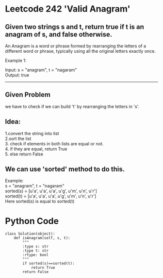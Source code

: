 # Leetcode 242 'Valid Anagram' 

## Given two strings s and t, return true if t is an anagram of s, and false otherwise.

An Anagram is a word or phrase formed by rearranging the letters of a different word or phrase, typically using all the original letters exactly once.
</br>

Example 1:

Input: s = "anagram", t = "nagaram" </br>
Output: true

----
## Given Problem 

we have to check if we can build 't' by rearranging the letters in 's'. 

## Idea:

1.convert the string into list </br>
2.sort the list </br>
3. check if elements in both lists are equal or not. </br>
4. if they are equal, return True </br>
5. else return False </br>

We can use 'sorted' method to do this.
---

Example: </br>
s = "anagram", t = "nagaram" </br>
sorted(s) = [u'a', u'a', u'a', u'g', u'm', u'n', u'r'] </br>
sorted(t) = [u'a', u'a', u'a', u'g', u'm', u'n', u'r'] </br>
Here sorted(s) is equal to sorted(t) </br>

# Python Code
```
class Solution(object):
    def isAnagram(self, s, t):
        """
        :type s: str
        :type t: str
        :rtype: bool
        """
        if sorted(s)==sorted(t):
            return True
        return False
        
```

